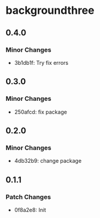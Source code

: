 # backgroundthree

## 0.4.0

### Minor Changes

- 3b1db1f: Try fix errors

## 0.3.0

### Minor Changes

- 250afcd: fix package

## 0.2.0

### Minor Changes

- 4db32b9: change package

## 0.1.1

### Patch Changes

- 0f8a2e8: Init
